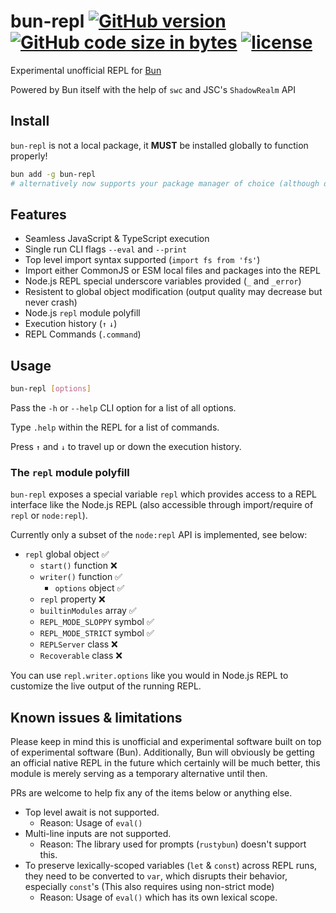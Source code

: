 # bun-repl [![GitHub version][github-image]][github-url] [![GitHub code size in bytes][size-image]][github-url] [![license][license-image]][license-url]

Experimental unofficial REPL for [Bun](https://github.com/oven-sh/bun)

Powered by Bun itself with the help of `swc` and JSC's `ShadowRealm` API

## Install
`bun-repl` is not a local package, it **MUST** be installed globally to function properly!
```sh
bun add -g bun-repl
# alternatively now supports your package manager of choice (although only npm has been tested)
```

## Features

* Seamless JavaScript & TypeScript execution
* Single run CLI flags `--eval` and `--print`
* Top level import syntax supported (`import fs from 'fs'`)
* Import either CommonJS or ESM local files and packages into the REPL
* Node.js REPL special underscore variables provided (`_` and `_error`)
* Resistent to global object modification (output quality may decrease but never crash)
* Node.js `repl` module polyfill
* Execution history (`↑` `↓`)
* REPL Commands (`.command`)

## Usage
```sh
bun-repl [options]
```
Pass the `-h` or `--help` CLI option for a list of all options.

Type `.help` within the REPL for a list of commands.

Press `↑` and `↓` to travel up or down the execution history.

### The `repl` module polyfill
`bun-repl` exposes a special variable `repl` which provides access to a REPL interface like the Node.js REPL (also accessible through import/require of `repl` or `node:repl`).

Currently only a subset of the `node:repl` API is implemented, see below:
* `repl` global object ✅
    * `start()` function ❌
    * `writer()` function ✅
        * `options` object ✅
    * `repl` property ❌
    * `builtinModules` array ✅
    * `REPL_MODE_SLOPPY` symbol ✅
    * `REPL_MODE_STRICT` symbol ✅
    * `REPLServer` class ❌
    * `Recoverable` class ❌

You can use `repl.writer.options` like you would in Node.js REPL to customize the live output of the running REPL.

## Known issues & limitations
Please keep in mind this is unofficial and experimental software built on top of experimental software (Bun). Additionally, Bun will obviously be getting an official native REPL in the future which certainly will be much better, this module is merely serving as a temporary alternative until then.

PRs are welcome to help fix any of the items below or anything else.

* Top level await is not supported.
    * Reason: Usage of `eval()`
* Multi-line inputs are not supported.
    * Reason: The library used for prompts (`rustybun`) doesn't support this.
* To preserve lexically-scoped variables (`let` & `const`) across REPL runs, they need to be converted to `var`, which disrupts their behavior, especially `const`'s (This also requires using non-strict mode)
    * Reason: Usage of `eval()` which has its own lexical scope.

[github-url]:https://github.com/jhmaster2000/bun-repl
[github-image]:https://img.shields.io/github/package-json/v/jhmaster2000/bun-repl.svg?color=gray
[license-url]:https://github.com/jhmaster2000/bun-repl/blob/master/LICENSE.md
[license-image]:https://img.shields.io/npm/l/bun-repl.svg
[size-image]:https://img.shields.io/github/languages/code-size/jhmaster2000/bun-repl.svg
